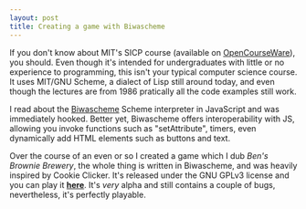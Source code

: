 ```yaml
---
layout: post
title: Creating a game with Biwascheme
---
```


If you don't know about MIT's SICP course (available on
[OpenCourseWare](https://www.youtube.com/watch?v=2Op3QLzMgSY&list=PLE18841CABEA24090)),
you should. Even though it's intended for undergraduates with little
or no experience to programming, this isn't your typical computer
science course. It uses MIT/GNU Scheme, a dialect of Lisp still around
today, and even though the lectures are from 1986 pratically all the
code examples still work.

I read about the [Biwascheme](www.biwascheme.org) Scheme interpreter
in JavaScript and was immediately hooked. Better yet, Biwascheme
offers interoperability with JS, allowing you invoke functions such as
"setAttribute", timers, even dynamically add HTML elements such as
buttons and text.

Over the course of an even or so I created a game which I dub _Ben's
Brownie Brewery_, the whole thing is written in Biwascheme, and was
heavily inspired by Cookie Clicker. It's released under the GNU GPLv3
license and you can play it
**[here](https://siraben.github.io/brownies/)**. It's _very_ alpha and
still contains a couple of bugs, nevertheless, it's perfectly
playable.
